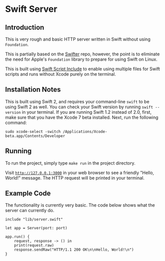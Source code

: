 # Swift Server

## Introduction

This is very rough and basic HTTP server written in Swift without using `Foundation`.

This is partially based on the [Swifter](https://github.com/glock45/swifter) repo, however, the point is to eliminate the need for Apple's `Foundation` library to prepare for using Swift on Linux.

This is built using [Swift Script Include](https://github.com/cezarywojcik/Swift-Script-Include) to enable using multiple files for Swift scripts and runs without Xcode purely on the terminal.

## Installation Notes

This is built using Swift 2, and requires your command-line `swift` to be using Swift 2 as well. You can check your Swift version by running `swift --version` in your terminal. If you are running Swift 1.2 instead of 2.0, first, make sure that you have the Xcode 7 beta installed. Next, run the following command:

```
sudo xcode-select -switch /Applications/Xcode-beta.app/Contents/Developer
```

## Running

To run the project, simply type `make run` in the project directory.

Visit [`http://127.0.0.1:3000`](http://127.0.0.1:3000) in your web browser to see a friendly "Hello, World!" message. The HTTP request will be printed in your terminal.

## Example Code

The functionality is currently very basic. The code below shows what the server can currently do.

```
include "lib/server.swift"

let app = Server(port: port)

app.run() {
    request, response -> () in
    print(request.raw)
    response.sendRaw("HTTP/1.1 200 OK\n\nHello, World!\n")
}

```
